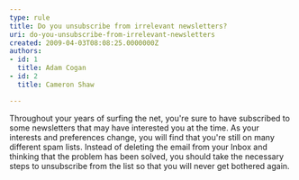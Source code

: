 ```yaml
---
type: rule
title: Do you unsubscribe from irrelevant newsletters?
uri: do-you-unsubscribe-from-irrelevant-newsletters
created: 2009-04-03T08:08:25.0000000Z
authors:
- id: 1
  title: Adam Cogan
- id: 2
  title: Cameron Shaw

---
```




<span class='intro'> Throughout your years of surfing the net, you're sure to have subscribed to some newsletters that may have interested you at the time. As your interests and preferences change, you will find that you're still on many different spam lists. Instead of deleting the email from your Inbox and thinking that the problem has been solved, you should take the necessary steps to unsubscribe from the list so that you will never get bothered again.
 </span>




